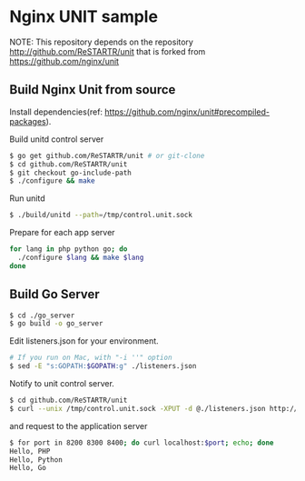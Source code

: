 Nginx UNIT sample
====

NOTE:
This repository depends on the repository http://github.com/ReSTARTR/unit that is forked from https://github.com/nginx/unit

Build Nginx Unit from source
----

Install dependencies(ref: https://github.com/nginx/unit#precompiled-packages).

Build unitd control server

```sh
$ go get github.com/ReSTARTR/unit # or git-clone
$ cd github.com/ReSTARTR/unit
$ git checkout go-include-path
$ ./configure && make
```

Run unitd

```sh
$ ./build/unitd --path=/tmp/control.unit.sock
```

Prepare for each app server

```sh
for lang in php python go; do
  ./configure $lang && make $lang
done
```


Build Go Server
----

```sh
$ cd ./go_server
$ go build -o go_server
```

Edit listeners.json for your environment.

```sh
# If you run on Mac, with "-i ''" option
$ sed -E "s:GOPATH:$GOPATH:g" ./listeners.json
```

Notify to unit control server.

```sh
$ cd github.com/ReSTARTR/unit
$ curl --unix /tmp/control.unit.sock -XPUT -d @./listeners.json http://localhost/
```

and request to the application server

```sh
$ for port in 8200 8300 8400; do curl localhost:$port; echo; done
Hello, PHP
Hello, Python
Hello, Go
```
